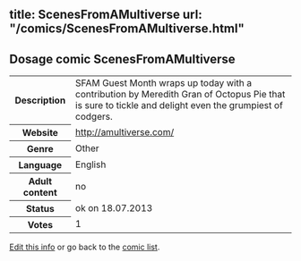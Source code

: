 title: ScenesFromAMultiverse
url: "/comics/ScenesFromAMultiverse.html"
---
Dosage comic ScenesFromAMultiverse
-----------------------------------------

<p id="msg"></p>
<script type="text/javascript">
if (window.location.search === '?edit_info_mail=sent_ok') {
  var elem = document.getElementById("msg");
  elem.innerHTML = 'Edited information sucessfully sent for review, which is usually done daily. Thanks!';
  elem.className = 'ok';
}
</script>
<table class="comicinfo">
<tr>
<th>Description</th><td>SFAM Guest Month wraps up today with a contribution by Meredith Gran of Octopus Pie that is sure to tickle and delight even the grumpiest of codgers.</td>
</tr>
<tr>
<th>Website</th><td><a href="http://amultiverse.com/">http://amultiverse.com/</a></td>
</tr>
<tr>
<th>Genre</th><td>Other</td>
</tr>
<tr>
<th>Language</th><td>English</td>
</tr>
<tr>
<th>Adult content</th><td>no</td>
</tr>
<tr>
<th>Status</th><td>ok on 18.07.2013</td>
</tr>
<tr>
<th>Votes</th><td>1</td>
</tr>
</table>

[Edit this info](ScenesFromAMultiverse_edit.html) or go back to the [comic list](../comic-index.html).
